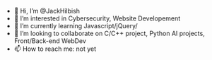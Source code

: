 - 👋 Hi, I’m @JackHilbish
- 👀 I’m interested in Cybersecurity, Website Developement
- 🌱 I’m currently learning Javascript/jQuery/
- 💞️ I’m looking to collaborate on C/C++ project, Python AI projects, Front/Back-end WebDev
- 📫 How to reach me: not yet

<!---
JackHilbish/JackHilbish is a ✨ special ✨ repository because its `README.md` (this file) appears on your GitHub profile.
You can click the Preview link to take a look at your changes.
--->
